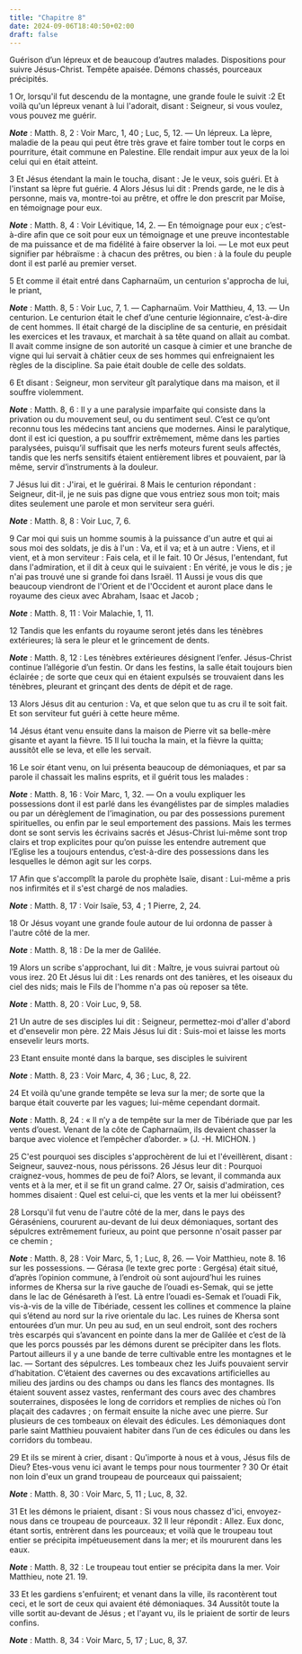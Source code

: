 ```yaml
---
title: "Chapitre 8"
date: 2024-09-06T18:40:50+02:00
draft: false
---
```



Guérison d’un lépreux et de beaucoup d’autres malades.
Dispositions pour suivre Jésus-Christ.
Tempête apaisée.
Démons chassés, pourceaux précipités.


1 Or, lorsqu'il fut descendu de la montagne, une grande foule le suivit :2 Et voilà qu'un lépreux venant à lui l'adorait, disant : Seigneur, si vous voulez, vous pouvez me guérir.

***Note*** :  Matth. 8, 2 : Voir Marc, 1, 40 ; Luc, 5, 12. ― Un lépreux. La lèpre, maladie de la peau qui peut être très grave et faire tomber tout le corps en pourriture, était commune en Palestine. Elle rendait impur aux yeux de la loi celui qui en était atteint.

3 Et Jésus étendant la main le toucha, disant : Je le veux, sois guéri. Et à l'instant sa lèpre fut guérie. 4 Alors Jésus lui dit : Prends garde, ne le dis à personne, mais va, montre-toi au prêtre, et offre le don prescrit par Moïse, en témoignage pour eux.

***Note*** :  Matth. 8, 4 : Voir Lévitique, 14, 2. ― En témoignage pour eux ; c’est-à-dire afin que ce soit pour eux un témoignage et une preuve incontestable de ma puissance et de ma fidélité à faire observer la loi. ― Le mot eux peut signifier par hébraïsme : à chacun des prêtres, ou bien : à la foule du peuple dont il est parlé au premier verset.


5 Et comme il était entré dans Capharnaüm, un centurion s'approcha de lui, le priant,

***Note*** :  Matth. 8, 5 : Voir Luc, 7, 1. ― Capharnaüm. Voir Matthieu, 4, 13. ― Un centurion. Le centurion était le chef d’une centurie légionnaire, c’est-à-dire de cent hommes. Il était chargé de la discipline de sa centurie, en présidait les exercices et les travaux, et marchait à sa tête quand on allait au combat. Il avait comme insigne de son autorité un casque à cimier et une branche de vigne qui lui servait à châtier ceux de ses hommes qui enfreignaient les règles de la discipline. Sa paie était double de celle des soldats.

6 Et disant : Seigneur, mon serviteur gît paralytique dans ma maison, et il souffre violemment.

***Note*** :  Matth. 8, 6 : Il y a une paralysie imparfaite qui consiste dans la privation ou du mouvement seul, ou du sentiment seul. C’est ce qu’ont reconnu tous les médecins tant anciens que modernes. Ainsi le paralytique, dont il est ici question, a pu souffrir extrêmement, même dans les parties paralysées, puisqu’il suffisait que les nerfs moteurs furent seuls affectés, tandis que les nerfs sensitifs étaient entièrement libres et pouvaient, par là même, servir d’instruments à la douleur.

7 Jésus lui dit : J'irai, et le guérirai. 8 Mais le centurion répondant : Seigneur, dit-il, je ne suis pas digne que vous entriez sous mon toit; mais dites seulement une parole et mon serviteur sera guéri.

***Note*** :  Matth. 8, 8 : Voir Luc, 7, 6.

9 Car moi qui suis un homme soumis à la puissance d'un autre et qui ai sous moi des soldats, je dis à l'un : Va, et il va; et à un autre : Viens, et il vient, et à mon serviteur : Fais cela, et il le fait. 10 Or Jésus, l'entendant, fut dans l'admiration, et il dit à ceux qui le suivaient : En vérité, je vous le dis ; je n'ai pas trouvé une si grande foi dans Israël. 11 Aussi je vous dis que beaucoup viendront de l'Orient et de l'Occident et auront place dans le royaume des cieux avec Abraham, Isaac et Jacob ;

***Note*** :  Matth. 8, 11 : Voir Malachie, 1, 11.

12 Tandis que les enfants du royaume seront jetés dans les ténèbres extérieures; là sera le pleur et le grincement de dents.

***Note*** :  Matth. 8, 12 : Les ténèbres extérieures désignent l’enfer. Jésus-Christ continue l’allégorie d’un festin. Or dans les festins, la salle était toujours bien éclairée ; de sorte que ceux qui en étaient expulsés se trouvaient dans les ténèbres, pleurant et grinçant des dents de dépit et de rage.

13 Alors Jésus dit au centurion : Va, et que selon que tu as cru il te soit fait. Et son serviteur fut guéri à cette heure même.


14 Jésus étant venu ensuite dans la maison de Pierre vit sa belle-mère gisante et ayant la fièvre. 15 Il lui toucha la main, et la fièvre la quitta; aussitôt elle se leva, et elle les servait.


16 Le soir étant venu, on lui présenta beaucoup de démoniaques, et par sa parole il chassait les malins esprits, et il guérit tous les malades :

***Note*** :  Matth. 8, 16 : Voir Marc, 1, 32. ― On a voulu expliquer les possessions dont il est parlé dans les évangélistes par de simples maladies ou par un dérèglement de l’imagination, ou par des possessions purement spirituelles, ou enfin par le seul emportement des passions. Mais les termes dont se sont servis les écrivains sacrés et Jésus-Christ lui-même sont trop clairs et trop explicites pour qu’on puisse les entendre autrement que l’Eglise les a toujours entendus, c’est-à-dire des possessions dans les lesquelles le démon agit sur les corps.

17 Afin que s'accomplît la parole du prophète Isaïe, disant : Lui-même a pris nos infirmités et il s'est chargé de nos maladies.

***Note*** :  Matth. 8, 17 : Voir Isaïe, 53, 4 ; 1 Pierre, 2, 24.


18 Or Jésus voyant une grande foule autour de lui ordonna de passer à l'autre côté de la mer.

***Note*** :  Matth. 8, 18 : De la mer de Galilée.

19 Alors un scribe s'approchant, lui dit : Maître, je vous suivrai partout où vous irez. 20 Et Jésus lui dit : Les renards ont des tanières, et les oiseaux du ciel des nids; mais le Fils de l'homme n'a pas où reposer sa tête.

***Note*** :  Matth. 8, 20 : Voir Luc, 9, 58.

21 Un autre de ses disciples lui dit : Seigneur, permettez-moi d'aller d'abord et d'ensevelir mon père. 22 Mais Jésus lui dit : Suis-moi et laisse les morts ensevelir leurs morts.


23 Etant ensuite monté dans la barque, ses disciples le suivirent

***Note*** :  Matth. 8, 23 : Voir Marc, 4, 36 ; Luc, 8, 22.

24 Et voilà qu'une grande tempête se leva sur la mer; de sorte que la barque était couverte par les vagues; lui-même cependant dormait.

***Note*** :  Matth. 8, 24 : « Il n’y a de tempête sur la mer de Tibériade que par les vents d’ouest. Venant de la côte de Capharnaüm, ils devaient chasser la barque avec violence et l’empêcher d’aborder. » (J. -H. MICHON. )

25 C'est pourquoi ses disciples s'approchèrent de lui et l'éveillèrent, disant : Seigneur, sauvez-nous, nous périssons. 26 Jésus leur dit : Pourquoi craignez-vous, hommes de peu de foi? Alors, se levant, il commanda aux vents et à la mer, et il se fit un grand calme. 27 Or, saisis d'admiration, ces hommes disaient : Quel est celui-ci, que les vents et la mer lui obéissent?


28 Lorsqu'il fut venu de l'autre côté de la mer, dans le pays des Géraséniens, coururent au-devant de lui deux démoniaques, sortant des sépulcres extrêmement furieux, au point que personne n'osait passer par ce chemin ;

***Note*** :  Matth. 8, 28 : Voir Marc, 5, 1 ; Luc, 8, 26. ― Voir Matthieu, note 8. 16 sur les possessions. ― Gérasa (le texte grec porte : Gergésa) était situé, d’après l’opinion commune, à l’endroit où sont aujourd’hui les ruines informes de Khersa sur la rive gauche de l’ouadi es-Semak, qui se jette dans le lac de Génésareth à l’est. Là entre l’ouadi es-Semak et l’ouadi Fik, vis-à-vis de la ville de Tibériade, cessent les collines et commence la plaine qui s’étend au nord sur la rive orientale du lac. Les ruines de Khersa sont entourées d’un mur. Un peu au sud, en un seul endroit, sont des rochers très escarpés qui s’avancent en pointe dans la mer de Galilée et c’est de là que les porcs poussés par les démons durent se précipiter dans les flots. Partout ailleurs il y a une bande de terre cultivable entre les montagnes et le lac. ― Sortant des sépulcres. Les tombeaux chez les Juifs pouvaient servir d’habitation. C’étaient des cavernes ou des excavations artificielles au milieu des jardins ou des champs ou dans les
flancs des montagnes. Ils étaient souvent assez vastes, renfermant des cours avec des chambres souterraines, disposées le long de corridors et remplies de niches où l’on plaçait des cadavres ; on fermait ensuite la niche avec une pierre. Sur plusieurs de ces tombeaux on élevait des édicules. Les démoniaques dont parle saint Matthieu pouvaient habiter dans l’un de ces édicules ou dans les corridors du tombeau.

29 Et ils se mirent à crier, disant : Qu'importe à nous et à vous, Jésus fils de Dieu? Etes-vous venu ici avant le temps pour nous tourmenter ? 30 Or était non loin d'eux un grand troupeau de pourceaux qui paissaient;

***Note*** :  Matth. 8, 30 : Voir Marc, 5, 11 ; Luc, 8, 32.

31 Et les démons le priaient, disant : Si vous nous chassez d'ici, envoyez-nous dans ce troupeau de pourceaux. 32 Il leur répondit : Allez. Eux donc, étant sortis, entrèrent dans les pourceaux; et voilà que le troupeau tout entier se précipita impétueusement dans la mer; et ils moururent dans les eaux.

***Note*** :  Matth. 8, 32 : Le troupeau tout entier se précipita dans la mer. Voir Matthieu, note 21. 19.

33 Et les gardiens s'enfuirent; et venant dans la ville, ils racontèrent tout ceci, et le sort de ceux qui avaient été démoniaques. 34 Aussitôt toute la ville sortit au-devant de Jésus ; et l'ayant vu, ils le priaient de sortir de leurs confins.

***Note*** :  Matth. 8, 34 : Voir Marc, 5, 17 ; Luc, 8, 37.

